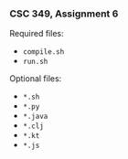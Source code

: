 ### CSC 349, Assignment 6

Required files:
  * `compile.sh`
  * `run.sh`

Optional files:
  * `*.sh`
  * `*.py`
  * `*.java`
  * `*.clj`
  * `*.kt`
  * `*.js`
